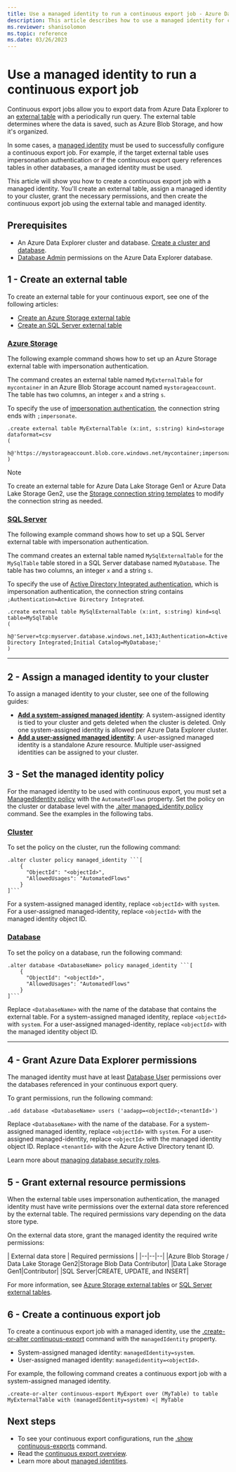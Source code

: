 ```yaml
---
title: Use a managed identity to run a continuous export job - Azure Data Explorer
description: This article describes how to use a managed identity for continuous export in Azure Data Explorer.
ms.reviewer: shanisolomon
ms.topic: reference
ms.date: 03/26/2023
---
```

# Use a managed identity to run a continuous export job

Continuous export jobs allow you to export data from Azure Data Explorer to an [external table](../../query/schema-entities/externaltables.md) with a periodically run query. The external table determines where the data is saved, such as Azure Blob Storage, and how it's organized.

In some cases, a [managed identity](../../../managed-identities-overview.md) must be used to successfully configure a continuous export job. For example, if the target external table uses impersonation authentication or if the continuous export query references tables in other databases, a managed identity must be used.

This article will show you how to create a continuous export job with a managed identity. You'll create an external table, assign a managed identity to your cluster, grant the necessary permissions, and then create the continuous export job using the external table and managed identity.

## Prerequisites

* An Azure Data Explorer cluster and database. [Create a cluster and database](../../../create-cluster-database-portal.md).
* [Database Admin](../access-control/role-based-access-control.md) permissions on the Azure Data Explorer database.

## 1 - Create an external table

To create an external table for your continuous export, see one of the following articles:

* [Create an Azure Storage external table](../external-tables-azurestorage-azuredatalake.md)
* [Create an SQL Server external table](../external-sql-tables.md)

### [Azure Storage](#tab/azure-storage)

The following example command shows how to set up an Azure Storage external table with impersonation authentication.

The command creates an external table named `MyExternalTable` for `mycontainer` in an Azure Blob Storage account named `mystorageaccount`. The table has two columns, an integer `x` and a string `s`.

To specify the use of [impersonation authentication](../../api/connection-strings/storage-authentication-methods.md#impersonation), the connection string ends with `;impersonate`.

```kusto
.create external table MyExternalTable (x:int, s:string) kind=storage dataformat=csv 
( 
   h@'https://mystorageaccount.blob.core.windows.net/mycontainer;impersonate' 
)
```

> [!NOTE]
> To create an external table for Azure Data Lake Storage Gen1 or Azure Data Lake Storage Gen2, use the [Storage connection string templates](../../api/connection-strings/storage-connection-strings.md#storage-connection-string-templates) to modify the connection string as needed.

### [SQL Server](#tab/sql-server)

The following example command shows how to set up a SQL Server external table with impersonation authentication.

The command creates an external table named `MySqlExternalTable` for the `MySqlTable` table stored in a SQL Server database named `MyDatabase`. The table has two columns, an integer `x` and a string `s`.

To specify the use of [Active Directory Integrated authentication](../../api/connection-strings/sql-authentication-methods.md#aad-integrated-authentication), which is impersonation authentication, the connection string contains `;Authentication=Active Directory Integrated`.

```kusto
.create external table MySqlExternalTable (x:int, s:string) kind=sql table=MySqlTable
( 
   h@'Server=tcp:myserver.database.windows.net,1433;Authentication=Active Directory Integrated;Initial Catalog=MyDatabase;'
)
```

---

## 2 - Assign a managed identity to your cluster

To assign a managed identity to your cluster, see one of the following guides:

* [**Add a system-assigned managed identity**](../../../configure-managed-identities-cluster.md#add-a-system-assigned-identity): A system-assigned identity is tied to your cluster and gets deleted when the cluster is deleted. Only one system-assigned identity is allowed per Azure Data Explorer cluster.
* [**Add a user-assigned managed identity**](../../../configure-managed-identities-cluster.md#add-a-user-assigned-identity): A user-assigned managed identity is a standalone Azure resource. Multiple user-assigned identities can be assigned to your cluster.

## 3 - Set the managed identity policy

For the managed identity to be used with continuous export, you must set a [ManagedIdentity policy](../managed-identity-policy.md) with the `AutomatedFlows` property. Set the policy on the cluster or database level with the [.alter managed_identity policy](../alter-managed-identity-policy-command.md) command. See the examples in the following tabs.

### [Cluster](#tab/cluster)

To set the policy on the cluster, run the following command:

```kusto
.alter cluster policy managed_identity ```[
    {
      "ObjectId": "<objectId>",
      "AllowedUsages": "AutomatedFlows"
    }
]```
```

For a system-assigned managed identity, replace `<objectId>` with `system`. For a user-assigned managed-identity, replace `<objectId>` with the managed identity object ID.

### [Database](#tab/database)

To set the policy on a database, run the following command:

```kusto
.alter database <DatabaseName> policy managed_identity ```[
    {
      "ObjectId": "<objectId>",
      "AllowedUsages": "AutomatedFlows"
    }
]```
```

Replace `<DatabaseName>` with the name of the database that contains the external table. For a system-assigned managed identity, replace `<objectId>` with `system`. For a user-assigned managed-identity, replace `<objectId>` with the managed identity object ID.

---

## 4 - Grant Azure Data Explorer permissions

The managed identity must have at least [Database User](../access-control/role-based-access-control.md) permissions over the databases referenced in your continuous export query.

To grant permissions, run the following command:

```kusto
.add database <DatabaseName> users ('aadapp=<objectId>;<tenantId>')
```

Replace `<DatabaseName>` with the name of the database. For a system-assigned managed identity, replace `<objectId>` with `system`. For a user-assigned managed-identity, replace `<objectId>` with the managed identity object ID. Replace `<tenantId>` with the Azure Active Directory tenant ID.

Learn more about [managing database security roles](../manage-database-security-roles.md#add-and-remove-security-roles).

## 5 - Grant external resource permissions

When the external table uses impersonation authentication, the managed identity must have write permissions over the external data store referenced by the external table. The required permissions vary depending on the data store type.

On the external data store, grant the managed identity the required write permissions:

| External data store | Required permissions |
|--|--|--|
|Azure Blob Storage / Data Lake Storage Gen2|Storage Blob Data Contributor|
|Data Lake Storage Gen1|Contributor|
|SQL Server|CREATE, UPDATE, and INSERT|

For more information, see [Azure Storage external tables](../external-tables-azurestorage-azuredatalake.md#authentication-and-authorization) or [SQL Server external tables](../external-sql-tables.md#authentication-and-authorization).

## 6 - Create a continuous export job

To create a continuous export job with a managed identity, use the [.create-or-alter continuous-export](create-alter-continuous.md) command with the `managedIdentity` property.

* System-assigned managed identity: `managedIdentity=system`.
* User-assigned managed identity: `managedidentity=<objectId>`.

For example, the following command creates a continuous export job with a system-assigned managed identity.

```kusto
.create-or-alter continuous-export MyExport over (MyTable) to table MyExternalTable with (managedIdentity=system) <| MyTable
```

## Next steps

* To see your continuous export configurations, run the [.show continuous-exports](show-continuous-export.md) command.
* Read the [continuous export overview](continuous-data-export.md).
* Learn more about [managed identities](../../../managed-identities-overview.md).
